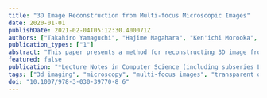 ```yaml
---
title: "3D Image Reconstruction from Multi-focus Microscopic Images"
date: 2020-01-01
publishDate: 2021-02-04T05:12:30.400071Z
authors: ["Takahiro Yamaguchi", "Hajime Nagahara", "Ken'ichi Morooka", "Yuta Nakashima", "Yuki Uranishi", "Shoko Miyauchi", "Ryo Kurazume"]
publication_types: ["1"]
abstract: "This paper presents a method for reconstructing 3D image from multi-focus microscopic images captured with different focuses. We model the multi-focus imaging by a microscopy and produce the 3D image of a target object based on the model. The 3D image reconstruction is done by minimizing the difference between the observed images and the simulated images generated by the imaging model. Simulation and experimental result shows that the proposed method can generate the 3D image of a transparent object efficiently and reliably."
featured: false
publication: "*Lecture Notes in Computer Science (including subseries Lecture Notes in Artificial Intelligence and Lecture Notes in Bioinformatics)*"
tags: ["3d imaging", "microscopy", "multi-focus images", "transparent object"]
doi: "10.1007/978-3-030-39770-8_6"
---
```


